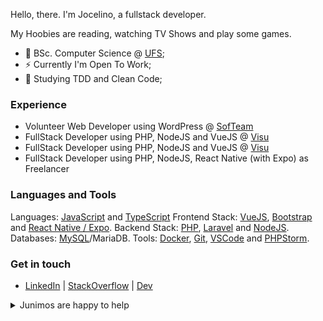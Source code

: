 Hello, there. I'm Jocelino, a fullstack developer. 

My Hoobies are reading, watching TV Shows and play some games.

* :telescope: BSc. Computer Science @ [UFS];
* :zap: Currently I'm Open To Work;
* :hammer: Studying TDD and Clean Code;


### Experience

* Volunteer Web Developer using WordPress @ [SofTeam]
* FullStack Developer using PHP, NodeJS and VueJS @ [Visu]
* FullStack Developer using PHP, NodeJS and VueJS @ [Visu]
* FullStack Developer using PHP, NodeJS, React Native (with Expo) as Freelancer


### Languages and Tools

Languages: [JavaScript] and [TypeScript]
Frontend Stack: [VueJS], [Bootstrap] and [React Native / Expo].
Backend Stack: [PHP], [Laravel] and [NodeJS].
Databases: [MySQL]/MariaDB.
Tools: [Docker], [Git], [VSCode] and [PHPStorm].


### Get in touch
 - [LinkedIn] | [StackOverflow] | [Dev]


<details>
  <summary>Junimos are happy to help</summary>
  <p>
    <img src="https://stardewvalleywiki.com/mediawiki/images/5/57/Junimo.gif" width="100" alt="GIF with one Junimo - NPC from Stardew valley Game" />
    <br /><legend>GIF with a <a href="https://stardewvalleywiki.com/Junimos">Junimo</a> - NPC from <a href="https://stardewvalleywiki.com/">Stardew Valley</a> Game</legend>
  </p>
</details>






[Dev]: https://dev.to/netojocelino
[LinkedIn]: https://www.linkedin.com/in/netojocelino
[SofTeam]: https://softeam.com.br/
[StackOverflow]: https://stackoverflow.com/users/5228535/rogue-psycho
[UFS]: https://www.sigaa.ufs.br/sigaa/public/curso/portal.jsf?lc=pt_BR&id=320143
[Visu]: https://visu.cc/
[Minha Morada]: https://minhamorada.pt/
[MM para IOS]: https://apps.apple.com/pt/developer/minha-morada/id1697310726
[MM para Android]: https://play.google.com/store/apps/developer?id=Minha+Morada

[JavaScript]: https://developer.mozilla.org/en-US/docs/Web/JavaScript
[TypeScript]: https://www.typescriptlang.org/
[VueJS]: https://vuejs.org/
[Bootstrap]: https://getbootstrap.com/
[PHP]: https://www.php.net/
[Laravel]: https://laravel.com/
[NodeJS]: https://nodejs.org/
[MySQL]: https://mysql.com/
[Docker]: https://docker.com
[Git]: https://git-scm.com/
[VSCode]: https://code.visualstudio.com/
[React Native / Expo]: https://expo.dev/
[PHPStorm]: https://www.jetbrains.com/phpstorm/


[Junimo]: https://stardewvalleywiki.com/Junimos
